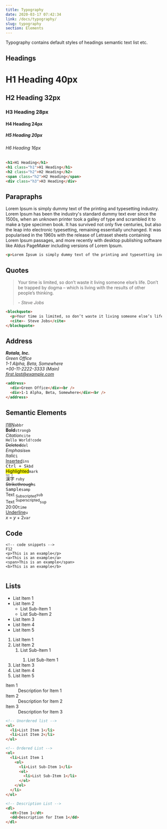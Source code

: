 ```yaml
---
title: Typography
date: 2020-03-17 07:42:34
link: /docs/typography/
slug: typography
section: Elements
---
```

Typography contains default styles of headings semantic text list etc.

## Headings
<h1 class="h1 mb-4">H1 Heading <span class="bg-gray-200 rounded py-1 px-2">40px</span></h1>
<h2 class="h2 pt-0 mt-0 mb-4">H2 Heading <span class="bg-gray-200 rounded py-1 px-2">32px</span></h2>
<h3 class="h3 mb-4">H3 Heading <span class="bg-gray-200 rounded py-1 px-2">28px</span></h3>
<h4 class="h4 mb-4">H4 Heading <span class="bg-gray-200 rounded py-1 px-2">24px</span></h4>
<h5 class="h5 mb-4">H5 Heading <span class="bg-gray-200 rounded py-1 px-2">20px</span></h5>
<h6 class="h6 mb-4">H6 Heading <span class="bg-gray-200 rounded py-1 px-2">16px</span></h6>

```html {}
<h1>H1 Heading</h1>
<h1 class="h1">H1 Heading</h1>
<h2 class="h2">H2 Heading</h2>
<span class="h2">H2 Heading</span>
<div class="h3">H3 Heading</div>
```

## Parapraphs
<p>Lorem Ipsum is simply dummy text of the printing and typesetting industry. Lorem Ipsum has been the industry's standard dummy text ever since the 1500s, when an unknown printer took a galley of type and scrambled it to make a type specimen book. It has survived not only five centuries, but also the leap into electronic typesetting, remaining essentially unchanged. It was popularised in the 1960s with the release of Letraset sheets containing Lorem Ipsum passages, and more recently with desktop publishing software like Aldus PageMaker including versions of Lorem Ipsum.</p>

```html {}
<p>Lorem Ipsum is simply dummy text of the printing and typesetting industry.</p>
```

## Quotes
<blockquote>
  <p>Your time is limited, so don’t waste it living someone else’s life. Don’t be trapped by dogma – which is living with the results of other people’s thinking.</p>
  <cite>- Steve Jobs</cite>
</blockquote>

```html {}
<blockquote>
  <p>Your time is limited, so don’t waste it living someone else’s life. Don’t be trapped by dogma – which is living with the results of other people’s thinking.</p>
  <cite>- Steve Jobs</cite>
</blockquote>
```

## Address
<address><strong>Rotala, Inc.</strong>
  <div><span>Green Office</span><br /></div>
  <div><span>1-1 Alpha, Beta, Somewhere</span><br /></div>
  <div><span>+00-11-2222-3333 (Main)</span><br /></div>
  <a class="link" href="mailto:first.last@example.com">first.last@example.com</a>
</address>

```html {}
<address>
  <div>Green Office</div><br />
  <div>1-1 Alpha, Beta, Somewhere</div><br />
</address>
```

## Semantic Elements
<div class="flex flex-wrap">
  <div class="w-1/2">
    <div class="my-4">
      <abbr title="Internationalization">I18N</abbr><code class="ml-2">abbr</code>
    </div>
    <div class="my-4">
      <strong>Bold</strong><code class="ml-2">strong</code><code class="ml-2">b</code>
    </div>
    <div class="my-4">
      <cite>Citation</cite><code class="ml-2">cite</code>
    </div>
    <div class="my-4">
      <code>Hello World!</code><code class="ml-2">code</code>
    </div>
    <div class="my-4">
      <del>Deleted</del><code class="ml-2">del</code>
    </div>
    <div class="my-4">
      <em>Emphasis</em><code class="ml-2">em</code>
    </div>
    <div class="my-4">
      <i>Italic</i><code class="ml-2">i</code>
    </div>
    <div class="my-4">
      <ins>Inserted</ins><code class="ml-2">ins</code>
    </div>
    <div class="my-4">
      <kbd>Ctrl + S</kbd><code class="ml-2">kbd</code>
    </div>
  </div>
  <div class="w-1/2">
    <div class="my-4">
      <mark>Highlighted</mark><code class="ml-2">mark</code>
    </div>
    <div class="my-4">
      <ruby>漢
        <rt>kan</rt>字
        <rt>ji</rt>
      </ruby><code class="ml-2">ruby</code>
    </div>
    <div class="my-4">
      <s>Strikethrough</s><code class="ml-2">s</code>
    </div>
    <div class="my-4">
      <samp>Sample</samp><code class="ml-2">samp</code>
    </div>
    <div class="my-4">
      Text <sub>Subscripted</sub><code class="ml-2">sub</code>
    </div>
    <div class="my-4">
      Text <sup>Superscripted</sup><code class="ml-2">sup</code>
    </div>
    <div class="my-4">
      <time>20:00</time><code class="ml-2">time</code>
    </div>
    <div class="my-4">
      <u>Underline</u><code class="ml-2">u</code>
    </div>
    <div class="my-4">
      <var>x</var> =
      <var>y</var> + 2<code class="ml-2">var</code>
    </div>
  </div>
</div>

## Code
<div class="my-6">
    <pre><code data-lang="HTML"><span class="">&lt;!-- code snippets --&gt;</span>
<kbd>F12</kbd>
<span>&lt;p&gt;</span><span>This is an example</span><span>&lt;/p&gt;</span>
<span>&lt;a&gt;</span><span>This is an example</span><span>&lt;/a&gt;</span>
<span>&lt;span&gt;</span><span>This is an example</span><span>&lt;/span&gt;</span>
<span>&lt;b&gt;</span><span>This is an example</span><span>&lt;/b&gt;</span>
    </code></pre>
</div>

## Lists
<div class="flex flex-wrap w-full">
  <div class="sm:w-1/3 w-1/2">
    <ul>
      <li>List Item 1</li>
      <li>List Item 2
        <ul>
          <li>List Sub-Item 1</li>
          <li>List Sub-Item 2</li>
        </ul>
      </li>
      <li>List Item 3</li>
      <li>List Item 4</li>
      <li>List Item 5</li>
    </ul>
  </div>
  <div class="sm:w-1/3 w-1/2">
    <ol>
      <li>List Item 1</li>
      <li>List Item 2
        <ol>
          <li>List Sub-Item 1</li>
          <ol>
            <li>List Sub-Item 1</li>
          </ol>
        </ol>
      </li>
      <li>List Item 3</li>
      <li>List Item 4</li>
      <li>List Item 5</li>
    </ol>
  </div>
  <div class="sm:w-1/3 w-1/2">
    <dl>
      <dt>Item 1</dt>
      <dd>Description for Item 1</dd>
      <dt>Item 2</dt>
      <dd>Description for Item 2</dd>
      <dt>Item 3</dt>
      <dd>Description for Item 3</dd>
    </dl>
  </div>
</div>

```html {}
<!-- Unordered list -->
<ul>
  <li>List Item 1</li>
  <li>List Item 2</li>
</ul>

<!-- Ordered List -->
<ol>
  <li>List Item 1
    <ol>
      <li>List Sub-Item 1</li>
      <ol>
        <li>List Sub-Item 1</li>
      </ol>
    </ol>
  </li>
</ol>

<!-- Description List -->
<dl>
  <dt>Item 1</dt>
  <dd>Description for Item 1</dd>
</dl>
```